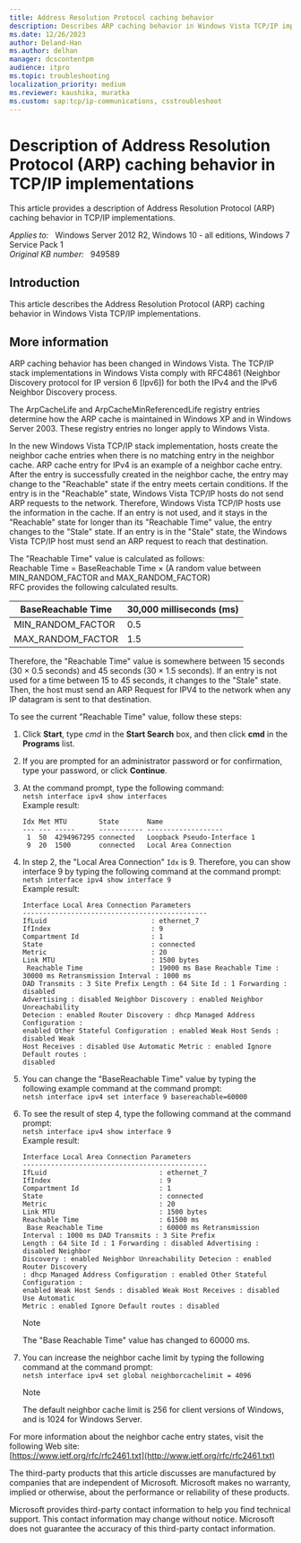 ```yaml
---
title: Address Resolution Protocol caching behavior
description: Describes ARP caching behavior in Windows Vista TCP/IP implementations.
ms.date: 12/26/2023
author: Deland-Han
ms.author: delhan
manager: dcscontentpm
audience: itpro
ms.topic: troubleshooting
localization_priority: medium
ms.reviewer: kaushika, muratka
ms.custom: sap:tcp/ip-communications, csstroubleshoot
---
```

# Description of Address Resolution Protocol (ARP) caching behavior in TCP/IP implementations

This article provides a description of Address Resolution Protocol (ARP) caching behavior in TCP/IP implementations.

_Applies to:_ &nbsp; Windows Server 2012 R2, Windows 10 - all editions, Windows 7 Service Pack 1  
_Original KB number:_ &nbsp; 949589

## Introduction

This article describes the Address Resolution Protocol (ARP) caching behavior in Windows Vista TCP/IP implementations.

## More information

ARP caching behavior has been changed in Windows Vista. The TCP/IP stack implementations in Windows Vista comply with RFC4861 (Neighbor Discovery protocol for IP version 6 [Ipv6]) for both the IPv4 and the IPv6 Neighbor Discovery process.

The ArpCacheLife and ArpCacheMinReferencedLife registry entries determine how the ARP cache is maintained in Windows XP and in Windows Server 2003. These registry entries no longer apply to Windows Vista.

In the new Windows Vista TCP/IP stack implementation, hosts create the neighbor cache entries when there is no matching entry in the neighbor cache. ARP cache entry for IPv4 is an example of a neighbor cache entry. After the entry is successfully created in the neighbor cache, the entry may change to the "Reachable" state if the entry meets certain conditions. If the entry is in the "Reachable" state, Windows Vista TCP/IP hosts do not send ARP requests to the network. Therefore, Windows Vista TCP/IP hosts use the information in the cache. If an entry is not used, and it stays in the "Reachable" state for longer than its "Reachable Time" value, the entry changes to the "Stale" state. If an entry is in the "Stale" state, the Windows Vista TCP/IP host must send an ARP request to reach that destination.

The "Reachable Time" value is calculated as follows:  
Reachable Time = BaseReachable Time × (A random value between MIN_RANDOM_FACTOR and MAX_RANDOM_FACTOR)  
RFC provides the following calculated results.

|BaseReachable Time|30,000 milliseconds (ms)|
|---|---|
|MIN_RANDOM_FACTOR|0.5|
|MAX_RANDOM_FACTOR|1.5|

Therefore, the "Reachable Time" value is somewhere between 15 seconds (30 × 0.5 seconds) and 45 seconds (30 × 1.5 seconds). If an entry is not used for a time between 15 to 45 seconds, it changes to the "Stale" state. Then, the host must send an ARP Request for IPV4 to the network when any IP datagram is sent to that destination.

To see the current "Reachable Time" value, follow these steps:

1. Click **Start**, type *cmd* in the **Start Search** box, and then click **cmd** in the **Programs** list.

2. If you are prompted for an administrator password or for confirmation, type your password, or click **Continue**.
3. At the command prompt, type the following command:  
`netsh interface ipv4 show interfaces`  
 Example result:  

    ```console
    Idx Met MTU        State       Name
    --- --- -----      ----------- -------------------
     1  50  4294967295 connected   Loopback Pseudo-Interface 1
     9  20  1500       connected   Local Area Connection

    ```

4. In step 2, the "Local Area Connection" `Idx` is 9. Therefore, you can show interface 9 by typing the following command at the command prompt:  
`netsh interface ipv4 show interface 9`  
Example result:  

    ```console
    Interface Local Area Connection Parameters
    ----------------------------------------------
    IfLuid                          : ethernet_7
    IfIndex                         : 9
    Compartment Id                  : 1
    State                           : connected
    Metric                          : 20
    Link MTU                        : 1500 bytes
     Reachable Time                 : 19000 ms Base Reachable Time : 30000 ms Retransmission Interval : 1000 ms
    DAD Transmits : 3 Site Prefix Length : 64 Site Id : 1 Forwarding : disabled  
    Advertising : disabled Neighbor Discovery : enabled Neighbor Unreachability  
    Detecion : enabled Router Discovery : dhcp Managed Address Configuration :
    enabled Other Stateful Configuration : enabled Weak Host Sends : disabled Weak  
    Host Receives : disabled Use Automatic Metric : enabled Ignore Default routes :  
    disabled
    ```

5. You can change the "BaseReachable Time" value by typing the following example command at the command prompt:  
`netsh interface ipv4 set interface 9 basereachable=60000`  

6. To see the result of step 4, type the following command at the command prompt:  
`netsh interface ipv4 show interface 9`  
 Example result:  

    ```console
    Interface Local Area Connection Parameters
    ----------------------------------------------
    IfLuid                            : ethernet_7
    IfIndex                           : 9
    Compartment Id                    : 1
    State                             : connected
    Metric                            : 20
    Link MTU                          : 1500 bytes
    Reachable Time                    : 61500 ms
     Base Reachable Time              : 60000 ms Retransmission Interval : 1000 ms DAD Transmits : 3 Site Prefix
    Length : 64 Site Id : 1 Forwarding : disabled Advertising : disabled Neighbor
    Discovery : enabled Neighbor Unreachability Detecion : enabled Router Discovery
    : dhcp Managed Address Configuration : enabled Other Stateful Configuration :
    enabled Weak Host Sends : disabled Weak Host Receives : disabled Use Automatic
    Metric : enabled Ignore Default routes : disabled
    ```

    >[!NOTE]
    >The "Base Reachable Time" value has changed to 60000 ms.  

7. You can increase the neighbor cache limit by typing the following command at the command prompt:  
`netsh interface ipv4 set global neighborcachelimit = 4096`  

    >[!NOTE]
    >The default neighbor cache limit is 256 for client versions of Windows, and is 1024 for Windows Server.  

For more information about the neighbor cache entry states, visit the following Web site:  
[https://www.ietf.org/rfc/rfc2461.txt](http://www.ietf.org/rfc/rfc2461.txt)  

The third-party products that this article discusses are manufactured by companies that are independent of Microsoft. Microsoft makes no warranty, implied or otherwise, about the performance or reliability of these products.  

Microsoft provides third-party contact information to help you find technical support. This contact information may change without notice. Microsoft does not guarantee the accuracy of this third-party contact information.
